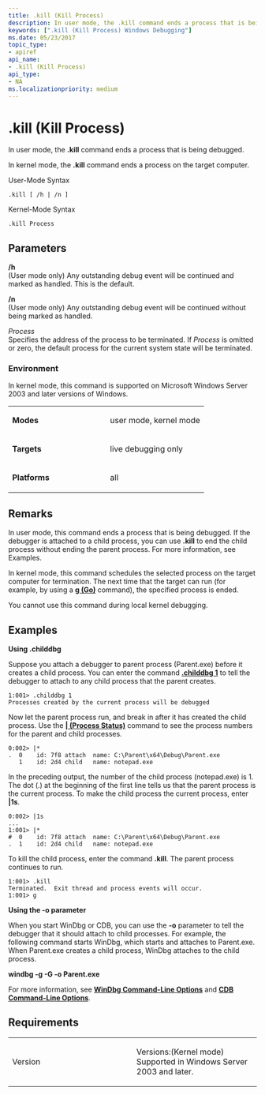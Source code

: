 ```yaml
---
title: .kill (Kill Process)
description: In user mode, the .kill command ends a process that is being debugged.
keywords: [".kill (Kill Process) Windows Debugging"]
ms.date: 05/23/2017
topic_type:
- apiref
api_name:
- .kill (Kill Process)
api_type:
- NA
ms.localizationpriority: medium
---
```


# .kill (Kill Process)


In user mode, the **.kill** command ends a process that is being debugged.

In kernel mode, the **.kill** command ends a process on the target computer.

User-Mode Syntax

```dbgcmd
.kill [ /h | /n ]
```

Kernel-Mode Syntax

```dbgcmd
.kill Process 
```

## <span id="ddk_meta_kill_process_dbg"></span><span id="DDK_META_KILL_PROCESS_DBG"></span>Parameters


<span id="________h______"></span><span id="________H______"></span> **/h**   
(User mode only) Any outstanding debug event will be continued and marked as handled. This is the default.

<span id="________n______"></span><span id="________N______"></span> **/n**   
(User mode only) Any outstanding debug event will be continued without being marked as handled.

<span id="_______Process______"></span><span id="_______process______"></span><span id="_______PROCESS______"></span> *Process*   
Specifies the address of the process to be terminated. If *Process* is omitted or zero, the default process for the current system state will be terminated.

### <span id="Environment"></span><span id="environment"></span><span id="ENVIRONMENT"></span>Environment

In kernel mode, this command is supported on Microsoft Windows Server 2003 and later versions of Windows.

<table>
<colgroup>
<col width="50%" />
<col width="50%" />
</colgroup>
<tbody>
<tr class="odd">
<td align="left"><p><strong>Modes</strong></p></td>
<td align="left"><p>user mode, kernel mode</p></td>
</tr>
<tr class="even">
<td align="left"><p><strong>Targets</strong></p></td>
<td align="left"><p>live debugging only</p></td>
</tr>
<tr class="odd">
<td align="left"><p><strong>Platforms</strong></p></td>
<td align="left"><p>all</p></td>
</tr>
</tbody>
</table>

 

## Remarks

In user mode, this command ends a process that is being debugged. If the debugger is attached to a child process, you can use **.kill** to end the child process without ending the parent process. For more information, see Examples.

In kernel mode, this command schedules the selected process on the target computer for termination. The next time that the target can run (for example, by using a [**g (Go)**](g--go-.md) command), the specified process is ended.

You cannot use this command during local kernel debugging.

## Examples

**Using .childdbg**

Suppose you attach a debugger to parent process (Parent.exe) before it creates a child process. You can enter the command [**.childdbg 1**](-childdbg--debug-child-processes-.md) to tell the debugger to attach to any child process that the parent creates.

```dbgcmd
1:001> .childdbg 1
Processes created by the current process will be debugged
```

Now let the parent process run, and break in after it has created the child process. Use the [**| (Process Status)**](---process-status-.md) command to see the process numbers for the parent and child processes.

```dbgcmd
0:002> |*
.  0    id: 7f8 attach  name: C:\Parent\x64\Debug\Parent.exe
   1    id: 2d4 child   name: notepad.exe
```

In the preceding output, the number of the child process (notepad.exe) is 1. The dot (.) at the beginning of the first line tells us that the parent process is the current process. To make the child process the current process, enter **|1s**.

```dbgcmd
0:002> |1s
...
1:001> |*
#  0    id: 7f8 attach  name: C:\Parent\x64\Debug\Parent.exe
.  1    id: 2d4 child   name: notepad.exe
```

To kill the child process, enter the command **.kill**. The parent process continues to run.

```dbgcmd
1:001> .kill
Terminated.  Exit thread and process events will occur.
1:001> g
```

**Using the -o parameter**

When you start WinDbg or CDB, you can use the **-o** parameter to tell the debugger that it should attach to child processes. For example, the following command starts WinDbg, which starts and attaches to Parent.exe. When Parent.exe creates a child process, WinDbg attaches to the child process.

**windbg -g -G -o Parent.exe**

For more information, see [**WinDbg Command-Line Options**](windbg-command-line-options.md) and [**CDB Command-Line Options**](cdb-command-line-options.md).

## Requirements

<table>
<colgroup>
<col width="50%" />
<col width="50%" />
</colgroup>
<tbody>
<tr class="odd">
<td align="left"><p>Version</p></td>
<td align="left"><p>Versions:(Kernel mode) Supported in Windows Server 2003 and later.</p></td>
</tr>
</tbody>
</table>

 

 





